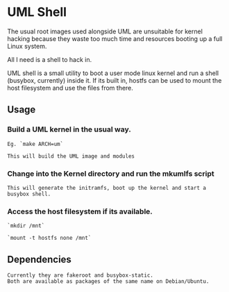 # UML Shell

The usual root images used alongside UML are unsuitable for kernel hacking
because they waste too much time and resources booting up a full Linux system.

All I need is a shell to hack in.

UML shell is a small utility to boot a user mode linux kernel and run a shell (busybox, currently)
inside it. If its built in, hostfs can be used to mount the host filesystem and
use the files from there. 

## Usage

### Build a UML kernel in the usual way.

	Eg. `make ARCH=um`

	This will build the UML image and modules

### Change into the Kernel directory and run the mkumlfs script

	This will generate the initramfs, boot up the kernel and start a busybox shell.

### Access the host filesystem if its available.

	`mkdir /mnt`

	`mount -t hostfs none /mnt`

## Dependencies
	
	Currently they are fakeroot and busybox-static.
	Both are available as packages of the same name on Debian/Ubuntu.
